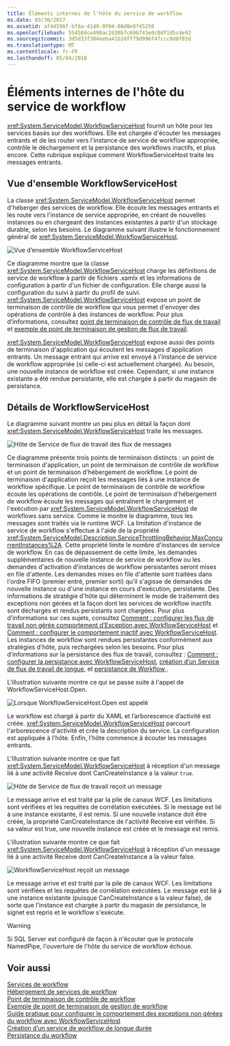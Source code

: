 ```yaml
---
title: Éléments internes de l'hôte du service de workflow
ms.date: 03/30/2017
ms.assetid: af44596f-bf6a-4149-9f04-08d8e8f45250
ms.openlocfilehash: 55458dce498ac2630b7c69b743e0c0df1d5c4e92
ms.sourcegitcommit: 3d5d33f384eeba41b2dff79d096f47ccc8d8f03d
ms.translationtype: MT
ms.contentlocale: fr-FR
ms.lasthandoff: 05/04/2018
---
```

# <a name="workflow-service-host-internals"></a>Éléments internes de l'hôte du service de workflow
<xref:System.ServiceModel.WorkflowServiceHost> fournit un hôte pour les services basés sur des workflows. Elle est chargée d'écouter les messages entrants et de les router vers l'instance de service de workflow appropriée, contrôle le déchargement et la persistance des workflows inactifs, et plus encore. Cette rubrique explique comment WorkflowServiceHost traite les messages entrants.  
  
## <a name="workflowservicehost-overview"></a>Vue d'ensemble WorkflowServiceHost  
 La classe <xref:System.ServiceModel.WorkflowServiceHost> permet d'héberger des services de workflow. Elle écoute les messages entrants et les route vers l'instance de service appropriée, en créant de nouvelles instances ou en chargeant des instances existantes à partir d'un stockage durable, selon les besoins.  Le diagramme suivant illustre le fonctionnement général de <xref:System.ServiceModel.WorkflowServiceHost>.  
  
 ![Vue d’ensemble WorkflowServiceHost](../../../../docs/framework/wcf/feature-details/media/wfshhighlevel.gif "WFSHHighLevel")  
  
 Ce diagramme montre que la classe <xref:System.ServiceModel.WorkflowServiceHost> charge les définitions de service de workflow à partir de fichiers .xamlx et les informations de configuration à partir d'un fichier de configuration. Elle charge aussi la configuration du suivi à partir du profil de suivi. <xref:System.ServiceModel.WorkflowServiceHost> expose un point de terminaison de contrôle de workflow qui vous permet d'envoyer des opérations de contrôle à des instances de workflow.  Pour plus d’informations, consultez [point de terminaison de contrôle de flux de travail](../../../../docs/framework/wcf/feature-details/workflow-control-endpoint.md) et [exemple de point de terminaison de gestion de flux de travail](../../../../docs/framework/windows-workflow-foundation/samples/workflow-management-endpoint-sample.md).  
  
 <xref:System.ServiceModel.WorkflowServiceHost> expose aussi des points de terminaison d'application qui écoutent les messages d'application entrants. Un message entrant qui arrive est envoyé à l'instance de service de workflow appropriée (si celle-ci est actuellement chargée). Au besoin, une nouvelle instance de workflow est créée. Cependant, si une instance existante a été rendue persistante, elle est chargée à partir du magasin de persistance.  
  
## <a name="workflowservicehost-details"></a>Détails de WorkflowServiceHost  
 Le diagramme suivant montre un peu plus en détail la façon dont <xref:System.ServiceModel.WorkflowServiceHost> traite les messages.  
  
 ![Hôte de Service de flux de travail des flux de messages](../../../../docs/framework/wcf/feature-details/media/wfshmessageflow.gif "WFSHMessageFlow")  
  
 Ce diagramme présente trois points de terminaison distincts : un point de terminaison d'application, un point de terminaison de contrôle de workflow et un point de terminaison d'hébergement de workflow. Le point de terminaison d'application reçoit les messages liés à une instance de workflow spécifique. Le point de terminaison de contrôle de workflow écoute les opérations de contrôle. Le point de terminaison d'hébergement de workflow écoute les messages qui entraînent le chargement et l'exécution par <xref:System.ServiceModel.WorkflowServiceHost> de workflows sans service. Comme le montre le diagramme, tous les messages sont traités via le runtime WCF.  La limitation d'instance de service de workflow s'effectue à l'aide de la propriété <xref:System.ServiceModel.Description.ServiceThrottlingBehavior.MaxConcurrentInstances%2A>. Cette propriété limite le nombre d'instances de service de workflow. En cas de dépassement de cette limite, les demandes supplémentaires de nouvelle instance de service de workflow ou les demandes d'activation d'instances de workflow persistantes seront mises en file d'attente. Les demandes mises en file d'attente sont traitées dans l'ordre FIFO (premier entré, premier sorti) qu'il s'agisse de demandes de nouvelle instance ou d'une instance en cours d'exécution, persistante. Des informations de stratégie d'hôte qui déterminent le mode de traitement des exceptions non gérées et la façon dont les services de workflow inactifs sont déchargés et rendus persistants sont chargées. Pour plus d’informations sur ces sujets, consultez [Comment : configurer les flux de travail non gérée comportement d’Exception avec WorkflowServiceHost](../../../../docs/framework/wcf/feature-details/config-workflow-unhandled-exception-workflowservicehost.md) et [Comment : configurer le comportement inactif avec WorkflowServiceHost](../../../../docs/framework/wcf/feature-details/how-to-configure-idle-behavior-with-workflowservicehost.md). Les instances de workflow sont rendues persistantes conformément aux stratégies d'hôte, puis rechargées selon les besoins. Pour plus d’informations sur la persistance des flux de travail, consultez : [Comment : configurer la persistance avec WorkflowServiceHost](../../../../docs/framework/wcf/feature-details/how-to-configure-persistence-with-workflowservicehost.md), [création d’un Service de flux de travail de longue](../../../../docs/framework/wcf/feature-details/creating-a-long-running-workflow-service.md), et [persistance de Workflow ](../../../../docs/framework/windows-workflow-foundation/workflow-persistence.md).  
  
 L'illustration suivante montre ce qui se passe suite à l'appel de WorkflowServiceHost.Open.  
  
 ![Lorsque WorkflowServiceHost.Open est appelé](../../../../docs/framework/wcf/feature-details/media/wfhostopen.gif "WFHostOpen")  
  
 Le workflow est chargé à partir du XAML et l’arborescence d’activité est créée. <xref:System.ServiceModel.WorkflowServiceHost> parcourt l'arborescence d'activité et crée la description du service. La configuration est appliquée à l'hôte. Enfin, l'hôte commence à écouter les messages entrants.  
  
 L'illustration suivante montre ce que fait <xref:System.ServiceModel.WorkflowServiceHost> à réception d'un message lié à une activité Receive dont CanCreateInstance a la valeur `true`.  
  
 ![Hôte de Service de flux de travail reçoit un message](../../../../docs/framework/wcf/feature-details/media/wfhreceivemessagecci.gif "WFHReceiveMessageCCI")  
  
 Le message arrive et est traité par la pile de canaux WCF. Les limitations sont vérifiées et les requêtes de corrélation exécutées. Si le message est lié à une instance existante, il est remis. Si une nouvelle instance doit être créée, la propriété CanCreateInstance de l'activité Receive est vérifiée. Si sa valeur est true, une nouvelle instance est créée et le message est remis.  
  
 L'illustration suivante montre ce que fait <xref:System.ServiceModel.WorkflowServiceHost> à réception d'un message lié à une activité Receive dont CanCreateInstance a la valeur false.  
  
 ![WorkflowServiceHost reçoit un message](../../../../docs/framework/wcf/feature-details/media/wfshreceivemessage.gif "WFSHReceiveMessage")  
  
 Le message arrive et est traité par la pile de canaux WCF. Les limitations sont vérifiées et les requêtes de corrélation exécutées. Le message est lié à une instance existante (puisque CanCreateInstance a la valeur false), de sorte que l'instance est chargée à partir du magasin de persistance, le signet est repris et le workflow s'exécute.  
  
> [!WARNING]
>  Si SQL Server est configuré de façon à n'écouter que le protocole NamedPipe, l'ouverture de l'hôte du service de workflow échoue.  
  
## <a name="see-also"></a>Voir aussi  
 [Services de workflow](../../../../docs/framework/wcf/feature-details/workflow-services.md)  
 [Hébergement de services de workflow](../../../../docs/framework/wcf/feature-details/hosting-workflow-services.md)  
 [Point de terminaison de contrôle de workflow](../../../../docs/framework/wcf/feature-details/workflow-control-endpoint.md)  
 [Exemple de point de terminaison de gestion de workflow](../../../../docs/framework/windows-workflow-foundation/samples/workflow-management-endpoint-sample.md)  
 [Guide pratique pour configurer le comportement des exceptions non gérées du workflow avec WorkflowServiceHost](../../../../docs/framework/wcf/feature-details/config-workflow-unhandled-exception-workflowservicehost.md)  
 [Création d’un service de workflow de longue durée](../../../../docs/framework/wcf/feature-details/creating-a-long-running-workflow-service.md)  
 [Persistance du workflow](../../../../docs/framework/windows-workflow-foundation/workflow-persistence.md)

